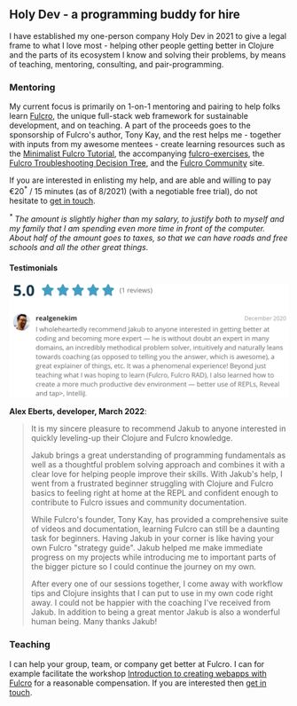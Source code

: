 ## Holy Dev - a programming buddy for hire

I have established my one-person company Holy Dev in 2021 to give a legal frame to what I love most - helping other people getting better in Clojure and the parts of its ecosystem I know and solving their problems, by means of teaching, mentoring, consulting, and pair-programming.

### Mentoring

My current focus is primarily on 1-on-1 mentoring and pairing to help folks learn [Fulcro](https://fulcro.fulcrologic.com/), the unique full-stack web framework for sustainable development, and on teaching. A part of the proceeds goes to the sponsorship of Fulcro's author, Tony Kay, and the rest helps me - together with inputs from my awesome mentees - create learning resources such as the [Minimalist Fulcro Tutorial](https://fulcro-community.github.io/guides/tutorial-minimalist-fulcro/index.html), the accompanying [fulcro-exercises](https://github.com/fulcro-community/fulcro-exercises), the [Fulcro Troubleshooting Decision Tree](https://blog.jakubholy.net/2020/troubleshooting-fulcro/), and the [Fulcro Community](https://fulcro-community.github.io/) site.

If you are interested in enlisting my help, and are able and willing to pay €20<sup>*</sup> / 15 minutes (as of 8/2021) (with a negotiable free trial), do not hesitate to [get in touch](https://blog.jakubholy.net/contact/).

_<sup>*</sup> The amount is slightly higher than my salary, to justify both to myself and my family that I am spending even more time in front of the computer. About half of the amount goes to taxes, so that we can have roads and free schools and all the other great things._

#### Testimonials

![testimonial from Gene Kim, 2020](/assets/img/codementor-review-gene.png)

**Alex Eberts, developer, March 2022**:

> It is my sincere pleasure to recommend Jakub to anyone interested in quickly leveling-up their Clojure and Fulcro knowledge.
> 
> Jakub brings a great understanding of programming fundamentals as well as a thoughtful problem solving approach and combines it with a clear love for helping people improve their skills. With Jakub's help, I went from a frustrated beginner struggling with Clojure and Fulcro basics to feeling right at home at the REPL and confident enough to contribute to Fulcro issues and community documentation.
> 
> While Fulcro's founder, Tony Kay, has provided a comprehensive suite of videos and documentation, learning Fulcro can still be a daunting task for beginners. Having Jakub in your corner is like having your own Fulcro "strategy guide". Jakub helped me make immediate progress on my projects while introducing me to important parts of the bigger picture so I could continue the journey on my own.
> 
> After every one of our sessions together, I come away with workflow tips and Clojure insights that I can put to use in my own code right away. I could not be happier with the coaching I've received from Jakub. In addition to being a great mentor Jakub is also a wonderful human being. Many thanks Jakub!

### Teaching

I can help your group, team, or company get better at Fulcro. I can for example facilitate the workshop [Introduction to creating webapps with Fulcro](https://github.com/holyjak/fulcro-intro-wshop) for a reasonable compensation. If you are interested then [get in touch](https://blog.jakubholy.net/contact/).